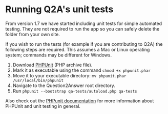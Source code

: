 
Running Q2A's unit tests
=============================

From version 1.7 we have started including unit tests for simple automated testing. They are not required to run the app so you can safely delete the folder from your own site.

If you wish to run the tests (for example if you are contributing to Q2A) the following steps are required. This assumes a Mac or Linux operating system; commands may be different for Windows.

1. Download [PHPUnit](https://phar.phpunit.de/phpunit.phar) (PHP archive file).
2. Mark it as executable using the command `chmod +x phpunit.phar`
3. Move it to your executable directory: `mv phpunit.phar /usr/local/bin/phpunit`
4. Navigate to the Question2Answer root directory.
5. Run `phpunit --bootstrap qa-tests/autoload.php qa-tests`

Also check out the [PHPunit documentation](http://phpunit.de/getting-started.html) for more information about PHPUnit and unit testing in general.
